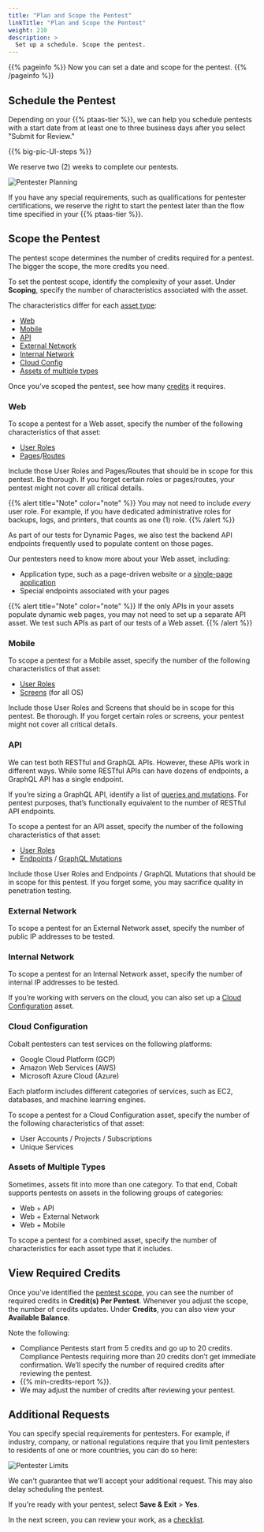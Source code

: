 ```yaml
---
title: "Plan and Scope the Pentest"
linkTitle: "Plan and Scope the Pentest"
weight: 210
description: >
  Set up a schedule. Scope the pentest.
---
```


{{% pageinfo %}}
Now you can set a date and scope for the pentest.
{{% /pageinfo %}}

## Schedule the Pentest

Depending on your {{% ptaas-tier %}},
we can help you schedule pentests with a start date from at least one to three business days after you select "Submit for Review."

<!-- For content, see https://github.com/cobalthq/cobalt-product-public-docs/blob/main/layouts/shortcodes/big-pic-UI-steps.md -->
{{% big-pic-UI-steps %}}

We reserve two (2) weeks to complete our pentests.

![Pentester Planning](/gsg/PentestPlanningCredits.png "Schedule your pentest. Your allowed start date depends on your PtaaS Tier and any special requirements.")

If you have any special requirements, such as qualifications for pentester certifications,
we reserve the right to start the pentest later than the flow time specified in your
{{% ptaas-tier %}}.

## Scope the Pentest

The pentest scope determines the number of credits required for a pentest. The bigger the scope, the more credits you need.

To set the pentest scope, identify the complexity of your asset. Under **Scoping**, specify the number of characteristics associated with the asset.

The characteristics differ for each [asset type](../assets/asset-type/):

- [Web](#web)
- [Mobile](#mobile)
- [API](#api)
- [External Network](#external-network)
- [Internal Network](#internal-network)
- [Cloud Config](#cloud-configuration)
- [Assets of multiple types](#assets-of-multiple-types)

Once you’ve scoped the pentest, see how many [credits](#view-required-credits) it requires.

### Web

To scope a pentest for a Web asset, specify the number of the following characteristics of that asset:

- [User Roles](../glossary/#user-role)
- [Pages](../glossary/#page)/[Routes](../glossary/#route)

Include those User Roles and Pages/Routes that should be in scope for this pentest. Be thorough. If you forget certain roles or pages/routes, your pentest might not cover all critical details.

{{% alert title="Note" color="note" %}}
You may not need to include _every_ user role. For example, if you have dedicated administrative roles for backups, logs, and printers, that counts as one (1) role.
{{% /alert %}}

As part of our tests for Dynamic Pages, we also test the backend API endpoints frequently used to populate content on those pages.

Our pentesters need to know more about your Web asset, including:

- Application type, such as a page-driven website or a [single-page application](../glossary/#single-page-application)
- Special endpoints associated with your pages

{{% alert title="Note" color="note" %}}
If the only APIs in your assets populate dynamic web pages, you may not need to set up a separate API asset. We test such APIs as part of our tests of a Web asset.
{{% /alert %}}

### Mobile

To scope a pentest for a Mobile asset, specify the number of the following characteristics of that asset:

- [User Roles](../glossary/#user-role)
- [Screens](../glossary/#mobile-screen) (for all OS)

Include those User Roles and Screens that should be in scope for this pentest. Be thorough. If you forget certain roles or screens, your pentest might not cover all critical details.

### API

We can test both RESTful and GraphQL APIs. However, these APIs work in different ways. While some RESTful APIs can have dozens of endpoints, a GraphQL API has a single endpoint.

If you’re sizing a GraphQL API, identify a list of [queries and mutations](https://graphql.org/learn/queries). For pentest purposes, that’s functionally equivalent to the number of RESTful API endpoints.

To scope a pentest for an API asset, specify the number of the following characteristics of that asset:

- [User Roles](../glossary/#user-role)
- [Endpoints](../glossary/#api-endpoint) / [GraphQL Mutations](../glossary/#graphql-mutation)

Include those User Roles and Endpoints / GraphQL Mutations that should be in scope for this pentest. If you forget some, you may sacrifice quality in penetration testing.

### External Network

To scope a pentest for an External Network asset, specify the number of public IP addresses to be tested.

### Internal Network

To scope a pentest for an Internal Network asset, specify the number of internal IP addresses to be tested.

If you’re working with servers on the cloud, you can also set up a [Cloud Configuration](#cloud-configuration) asset.

### Cloud Configuration

Cobalt pentesters can test services on the following platforms:

- Google Cloud Platform (GCP)
- Amazon Web Services (AWS)
- Microsoft Azure Cloud (Azure)

Each platform includes different categories of services, such as EC2, databases, and machine learning engines.

To scope a pentest for a Cloud Configuration asset, specify the number of the following characteristics of that asset:

- User Accounts / Projects / Subscriptions
- Unique Services

### Assets of Multiple Types

Sometimes, assets fit into more than one category. To that end, Cobalt supports pentests on assets in the following groups of categories:

- Web + API
- Web + External Network
- Web + Mobile

To scope a pentest for a combined asset, specify the number of characteristics for each asset type that it includes.

## View Required Credits

Once you’ve identified the [pentest scope](#scope-the-pentest), you can see the number of required credits in **Credit(s) Per Pentest**. Whenever you adjust the scope, the number of credits updates. Under **Credits**, you can also view your **Available Balance**.

Note the following:

<ul>
<li>Compliance Pentests start from 5 credits and go up to 20 credits. Compliance Pentests requiring more than 20 credits don’t get immediate confirmation. We’ll specify the number of required credits after reviewing the pentest.</li>
<li>{{% min-credits-report %}}.</li>
<li>We may adjust the number of credits after reviewing your pentest.</li>
</ul>

## Additional Requests

You can specify special requirements for pentesters. For example, if
industry, company, or national regulations require that you limit pentesters
to residents of one or more countries, you can do so here:

![Pentester Limits](/gsg/PentesterLimits.png "Specify legal or regulatory limitations on pentesters.")

We can't guarantee that we'll accept your additional request. This may also delay scheduling the pentest.

If you're ready with your pentest, select **Save & Exit** > **Yes**.

In the next screen, you can review your work, as a [checklist](../checklist).
